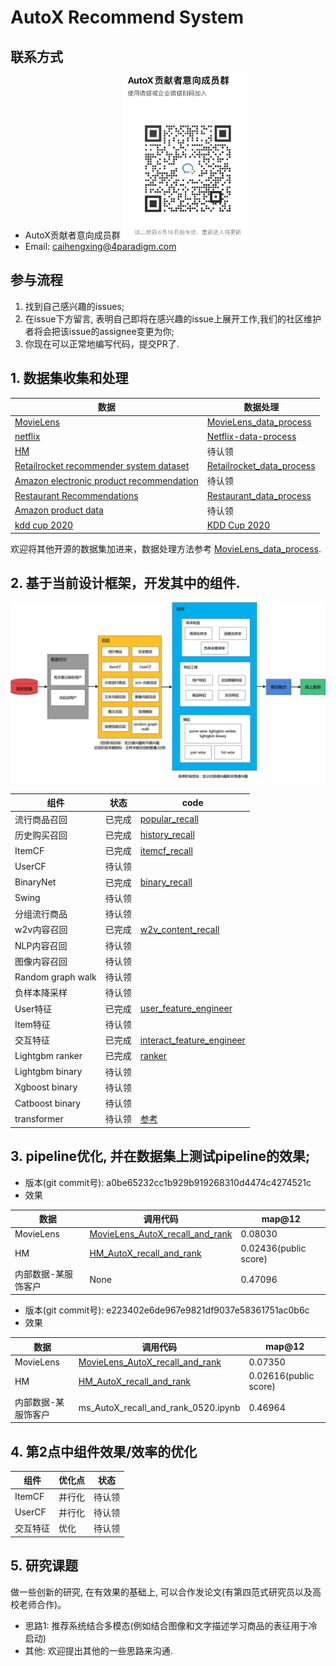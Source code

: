 # AutoX Recommend System

## 联系方式

- AutoX贡献者意向成员群
  <img src="../../img/qr_code_developers.jpeg" width = "200" height = "260" alt="wechat" align=center/>
- Email: caihengxing@4paradigm.com

## 参与流程
1. 找到自己感兴趣的issues;
2. 在issue下方留言, 表明自己即将在感兴趣的issue上展开工作,我们的社区维护者将会把该issue的assignee变更为你;
3. 你现在可以正常地编写代码，提交PR了.

## 1. 数据集收集和处理
|数据 | 数据处理 |
|------------ | ------------- |
|[MovieLens](https://grouplens.org/datasets/movielens/25m/) | [MovieLens_data_process](./data_process/MovieLens_data_process.py) |
|[netflix](https://www.kaggle.com/datasets/netflix-inc/netflix-prize-data?select=README) | [Netflix-data-process](./data_process/Netflix-data-process.ipynb) |
|[HM](https://www.kaggle.com/competitions/h-and-m-personalized-fashion-recommendations/data) | 待认领 |
|[Retailrocket recommender system dataset](https://www.kaggle.com/datasets/retailrocket/ecommerce-dataset?select=events.csv) | [Retailrocket_data_process](./data_process/Retailrocket_data_process.ipynb) |
|[Amazon electronic product recommendation](https://www.kaggle.com/datasets/prokaggler/amazon-electronic-product-recommendation) | 待认领 |
|[Restaurant Recommendations](https://www.kaggle.com/datasets/teesoong/ml-challenge?select=checkins.csv) | [Restaurant_data_process](./data_process/Restaurant_data_process.ipynb) |
|[Amazon product data](http://jmcauley.ucsd.edu/data/amazon/) | 待认领 |
|[kdd cup 2020](https://tianchi.aliyun.com/competition/entrance/231785/introduction) | [KDD Cup 2020](./data_process/KDDCup2020debiasing_data_process.py.py) |

欢迎将其他开源的数据集加进来，数据处理方法参考 [MovieLens_data_process](./data_process/MovieLens_data_process.py).

## 2. 基于当前设计框架，开发其中的组件.
![Framework](./img/framework_0525.png)

|组件 | 状态 | code |
|------------ | ------------- | ------------- |
| 流行商品召回 | 已完成 | [popular_recall](./recall_and_rank/recalls/popular_recall.py) | 
| 历史购买召回 | 已完成 | [history_recall](./recall_and_rank/recalls/history_recall.py)  | 
| ItemCF | 已完成 | [itemcf_recall](./recall_and_rank/recalls/itemcf_recall.py)  | 
| UserCF | 待认领 |  | 
| BinaryNet | 已完成 | [binary_recall](./recall_and_rank/recalls/binary_recall.py) | 
| Swing | 待认领 |  | 
| 分组流行商品 | 待认领 |  | 
| w2v内容召回 | 已完成 | [w2v_content_recall](./recall_and_rank/recalls/w2v_content_recall.py) | 
| NLP内容召回 | 待认领 |  | 
| 图像内容召回 | 待认领 |  | 
| Random graph walk | 待认领 |  | 
| 负样本降采样 | 待认领 |  | 
| User特征 | 已完成 | [user_feature_engineer](./recall_and_rank/feature_engineer/user_feature_engineer.py)  | 
| Item特征 | 待认领 |  | 
| 交互特征 | 已完成 | [interact_feature_engineer](./recall_and_rank/feature_engineer/interact_feature_engineer.py)  | 
| Lightgbm ranker | 已完成 | [ranker](./recall_and_rank/ranker/ranker.py)  | 
| Lightgbm binary | 待认领 |  | 
| Xgboost binary | 待认领 |  | 
| Catboost binary | 待认领 |  | 
| transformer | 待认领 | [参考](https://keras.io/examples/structured_data/movielens_recommendations_transformers/) | 

## 3. pipeline优化, 并在数据集上测试pipeline的效果;

- 版本(git commit号): a0be65232cc1b929b919268310d4474c4274521c
- 效果

|数据 | 调用代码 | map@12 |
|------------ | ------------- | ------------- |
| MovieLens | [MovieLens_AutoX_recall_and_rank](./demo/MovieLens/MovieLens_AutoX_recall_and_rank.ipynb) | 0.08030 |
| HM | [HM_AutoX_recall_and_rank](./demo/HM/HM_AutoX_recall_and_rank.ipynb) | 0.02436(public score) |
| 内部数据-某服饰客户 | None | 0.47096 |

- 版本(git commit号): e223402e6de967e9821df9037e58361751ac0b6c
- 效果

|数据 | 调用代码 | map@12 |
|------------ | ------------- | ------------- |
| MovieLens | [MovieLens_AutoX_recall_and_rank](./demo/MovieLens/MovieLens_AutoX_recall_and_rank_0520.ipynb) | 0.07350 |
| HM | [HM_AutoX_recall_and_rank](./demo/HM/HM_AutoX_recall_and_rank_0520.ipynb) | 0.02616(public score) |
| 内部数据-某服饰客户 | ms_AutoX_recall_and_rank_0520.ipynb | 0.46964 |

## 4. 第2点中组件效果/效率的优化

| 组件 | 优化点 | 状态 |
|-------- | --------- | ------- |
| ItemCF | 并行化 | 待认领 |
| UserCF | 并行化 | 待认领 |
| 交互特征 | 优化 | 待认领 |

## 5. 研究课题
做一些创新的研究, 在有效果的基础上, 可以合作发论文(有第四范式研究员以及高校老师合作)。

- 思路1: 推荐系统结合多模态(例如结合图像和文字描述学习商品的表征用于冷启动)
- 其他: 欢迎提出其他的一些思路来沟通.
